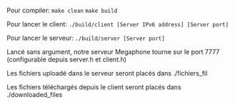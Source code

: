 Pour compiler:
`make clean`
`make build`

Pour lancer le client:
`./build/client [Server IPv6 address] [Server port]`

Pour lancer le serveur:
`./build/server [Server port]`

Lancé sans argument, notre serveur Megaphone tourne sur le port 7777 (configurable depuis server.h et client.h)

Les fichiers uploadé dans le serveur seront placés dans ./fichiers_fil

Les fichiers téléchargés depuis le client seront placés dans ./downloaded_files
